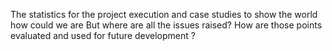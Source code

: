 The statistics for the project execution and case studies to show the world how could we are
But where are all the issues raised?
How are those points evaluated and used for future development ?

